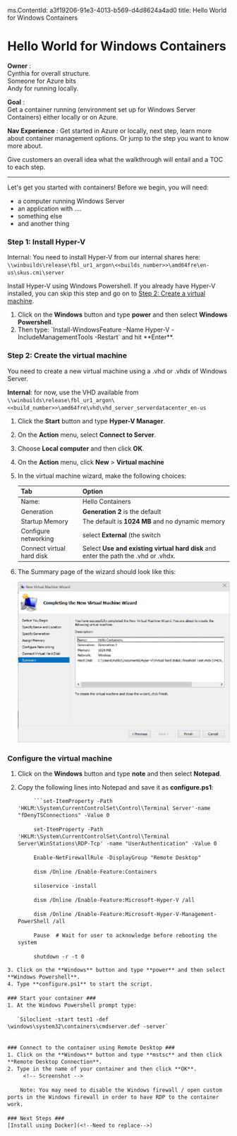 ms.ContentId: a3f19206-91e3-4013-b569-d4d8624a4ad0 
title: Hello World for Windows Containers

# Hello World for Windows Containers #

**Owner** :  
Cynthia for overall structure.  
Someone for Azure bits  
Andy for running locally.


**Goal** :  
Get a container running (environment set up for Windows Server Containers) either locally or on Azure.


**Nav Experience** :
Get started in Azure or locally, next step, learn more about container management options.
Or jump to the step you want to know more about.

Give customers an overall idea what the walkthrough will entail and a TOC to each step.


----------------------------


Let's get you started with containers! Before we begin, you will need:

- a computer running <!-- Windows 10 or -->Windows Server
- an application with ....
- something else
- and another thing 

### Step 1: Install Hyper-V ###

Internal: You need to install Hyper-V from our internal shares here: ```\\winbuilds\release\fbl_ur1_argon\<<builds_number>>\amd64fre\en-us\skus.cmi\server```

Install Hyper-V using Windows Powershell. If you already have Hyper-V installed, you can skip this step and go on to [Step 2: Create a virtual machine](hello_world.md#Step2:Createthevirtualmachine).
	
1. Click on the **Windows** button and type **power** and then select **Windows Powershell**. 
2. <!--  On Windows 10, type: `enable-WindowsOptionalFeature -Online -FeatureName Microsoft-Hyper-V -All` --><!-- On Windows Server,-->Then type: `Install-WindowsFeature –Name Hyper-V -IncludeManagementTools -Restart` and hit **Enter**.
	
### Step 2: Create the virtual machine ##
You need to create a new virtual machine using a .vhd or .vhdx of Windows Server. 

**Internal**: for now, use the VHD available from
    `\\winbuilds\release\fbl_ur1_argon\<<build_number>>\amd64fre\vhd\vhd_server_serverdatacenter_en-us`

1. Click the **Start** button and type **Hyper-V Manager**.
2. On the **Action** menu, select **Connect to Server**. 
3. Choose **Local computer** and then click **OK**.
4. On the **Action** menu, click **New** > **Virtual machine**
5. In the virtual machine wizard, make the following choices:
	
	|Tab|Option
	|:-----|:-------|
	|Name: |Hello Containers|
	|Generation|**Generation 2** is the default|
	|Startup Memory| The default is **1024 MB** and no dynamic memory|
	|Configure networking |select **External** (the switch |you created in Step 4.)|
	|Connect virtual hard disk | Select **Use and existing virtual hard disk** and enter the path the .vhd or .vhdx.|

6. The Summary page of the wizard should look like this:
	
	![](media\create_vm.png)

### Configure the virtual machine ###
1. Click on the **Windows** button and type **note** and then select **Notepad**.
2. Copy the following lines into Notepad and save it as **configure.ps1**:

	
    		```set-ItemProperty -Path 'HKLM:\System\CurrentControlSet\Control\Terminal Server'-name "fDenyTSConnections" -Value 0 
    	
    		set-ItemProperty -Path 'HKLM:\System\CurrentControlSet\Control\Terminal Server\WinStations\RDP-Tcp' -name "UserAuthentication" -Value 0
    	
    		Enable-NetFirewallRule -DisplayGroup "Remote Desktop" 
    	
    		dism /Online /Enable-Feature:Containers 
    	
    		siloservice -install 
    	
    		dism /Online /Enable-Feature:Microsoft-Hyper-V /all 
    	
    		dism /Online /Enable-Feature:Microsoft-Hyper-V-Management-PowerShell /all
    	
    		Pause  # Wait for user to acknowledge before rebooting the system
    	
    		shutdown -r -t 0 
```
3. Click on the **Windows** button and type **power** and then select **Windows Powershell**. 
4. Type **configure.ps1** to start the script.

### Start your container ###
1. At the Windows Powershell prompt type:

   `Siloclient -start test1 -def \windows\system32\containers\cmdserver.def -server`


### Connect to the container using Remote Desktop ###
1. Click on the **Windows** button and type **mstsc** and then click **Remote Desktop Connection**. 
2. Type in the name of your container and then click **OK**. 
 	 <!-- Screenshot -->

	Note: You may need to disable the Windows firewall / open custom ports in the Windows firewall in order to have RDP to the container work.

### Next Steps ###
[Install using Docker](<!--Need to replace-->)

